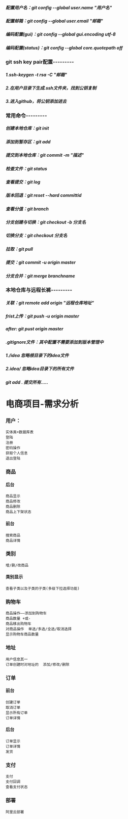  ##### 配置用户名：git config --global user.name "用户名"
 ##### 配置邮箱：git config --global user.email "邮箱"
 ##### 编码配置(gui)：git config --global gui.encoding utf-8
 ##### 编码配置(status)：git config --global core.quotepath off
 ### git ssh key pair配置---------
 ##### 1.ssh-keygen -t rsa -C "邮箱"
 ##### 2.在用户目录下生成.ssh文件夹，找到公钥复制
 ##### 3.进入github，将公钥添加进去
 ### 常用命令---------
 ##### 创建本地仓库：git init 
 ##### 添加到暂存区：git add 
 ##### 提交到本地仓库：git commit -m "描述" 
 ##### 检查文件：git status 
 ##### 查看提交：git log 
 ##### 版本回退：git reset --hard committid 
 ##### 查看分值：git branch
 ##### 分支创建与切换：git checkout -b 分支名
 ##### 切换分支：git checkout 分支名
 ##### 拉取：git pull
 ##### 提交：git commit -u origin master
 ##### 分支合并：git merge branchname
 ### 本地仓库与远程长裤---------
##### 关联：git remote add origin "远程仓库地址"
 ##### frist上传：git push -u origin master
 ##### after: git pust origin master

 #####   .gitignore文件：其中配置不需要添加到版本管理中
 ##### 1./idea 忽略根目录下的idea文件
 ##### 2.idea/ 忽略idea目录下的所有文件
 ##### git add . 提交所有.....
 
 
      
# 电商项目-需求分析

### 用户：
    实体类+数据库表
    登陆
    注册
    密码操作
    获取个人信息
    退出登陆    
### 商品
#### 后台
    商品显示
    商品修改
    商品删除
    商品上下架状态
#### 前台
    搜索商品
    商品详情
### 类别
    增/删/改商品
 #### 类别显示
    查看子类以及子类的子类(多级下拉选择功能)   
###  购物车
    商品操作——添加到购物车  
    商品数量 +或-
    商品移出购物车
    对商品操作  单选/多选/全选/取消选择
    显示购物车商品数量
### 地址
    用户信息其一
    订单创建时对地址的  添加/修改/删除
### 订单
#### 前台
    创建订单
    取消订单
    显示所有订单
    订单详情    
#### 后台
    订单显示
    订单详情
    发货
### 支付
    支付
    支付回调
    查看支付状态  
    
### 部署
    阿里云部署  
    
  
    
 